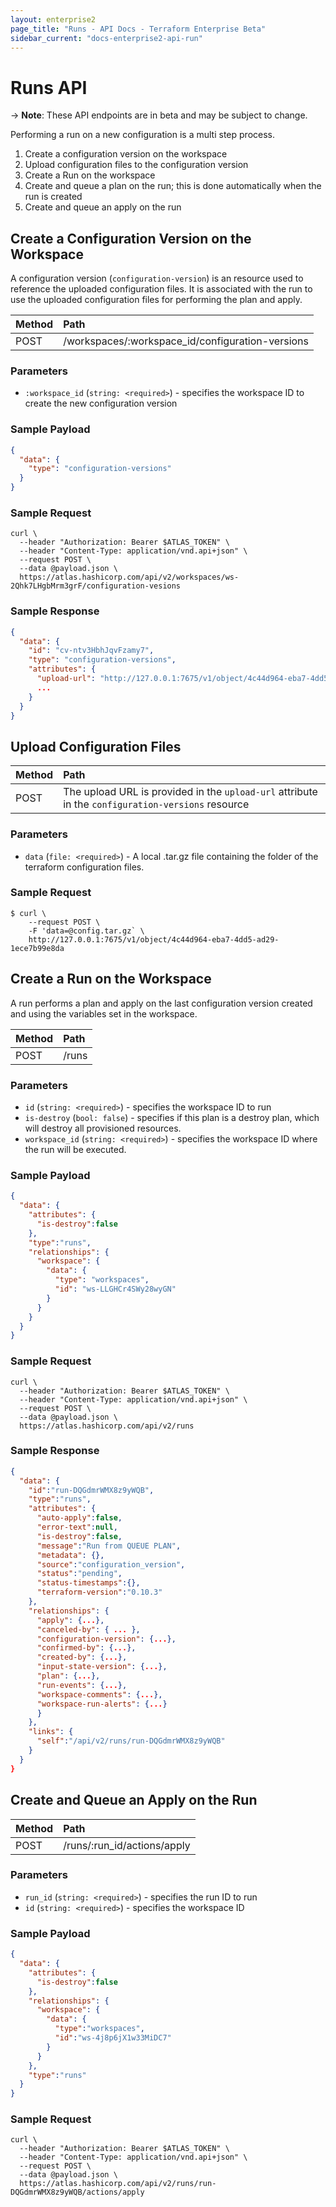 ```yaml
---
layout: enterprise2
page_title: "Runs - API Docs - Terraform Enterprise Beta"
sidebar_current: "docs-enterprise2-api-run"
---
```


# Runs API

-> **Note**: These API endpoints are in beta and may be subject to change.

Performing a run on a new configuration is a multi step process.

1. Create a configuration version on the workspace
2. Upload configuration files to the configuration version
3. Create a Run on the workspace
4. Create and queue a plan on the run; this is done automatically when the run is created
5. Create and queue an apply on the run


## Create a Configuration Version on the Workspace

A configuration version (`configuration-version`) is an resource used to reference the uploaded configuration files. It is associated with the run to use the uploaded configuration files for performing the plan and apply.

| Method | Path           |
| :----- | :------------- |
| POST | /workspaces/:workspace_id/configuration-versions |

### Parameters

- `:workspace_id` (`string: <required>`) - specifies the workspace ID to create the new configuration version

### Sample Payload

```json
{
  "data": {
    "type": "configuration-versions"
  }
}
```

### Sample Request

```shell
curl \
  --header "Authorization: Bearer $ATLAS_TOKEN" \
  --header "Content-Type: application/vnd.api+json" \
  --request POST \
  --data @payload.json \
  https://atlas.hashicorp.com/api/v2/workspaces/ws-2Qhk7LHgbMrm3grF/configuration-vesions
```

### Sample Response

```json
{
  "data": {
    "id": "cv-ntv3HbhJqvFzamy7",
    "type": "configuration-versions",
    "attributes": {
      "upload-url": "http://127.0.0.1:7675/v1/object/4c44d964-eba7-4dd5-ad29-1ece7b99e8da"
      ...
    }
  }
}
```

## Upload Configuration Files

| Method | Path           |
| :----- | :------------- |
| POST | The upload URL is provided in the `upload-url` attribute in the `configuration-versions` resource |

### Parameters

- `data` (`file: <required>`) - A local .tar.gz file containing the folder of the terraform configuration files.

### Sample Request

```shell
$ curl \
    --request POST \
    -F 'data=@config.tar.gz` \
    http://127.0.0.1:7675/v1/object/4c44d964-eba7-4dd5-ad29-1ece7b99e8da
```


## Create a Run on the Workspace

A run performs a plan and apply on the last configuration version created and using the variables set in the workspace.

| Method | Path           |
| :----- | :------------- |
| POST | /runs |

### Parameters

- `id` (`string: <required>`) - specifies the workspace ID to run
- `is-destroy` (`bool: false`) - specifies if this plan is a destroy plan, which will destroy all provisioned resources.
- `workspace_id` (`string: <required>`) - specifies the workspace ID where the run will be executed.

### Sample Payload

```json
{
  "data": {
    "attributes": {
      "is-destroy":false
    },
    "type":"runs",
    "relationships": {
      "workspace": {
        "data": {
          "type": "workspaces",
          "id": "ws-LLGHCr4SWy28wyGN"
        }
      }
    }
  }
}
```

### Sample Request

```shell
curl \
  --header "Authorization: Bearer $ATLAS_TOKEN" \
  --header "Content-Type: application/vnd.api+json" \
  --request POST \
  --data @payload.json \
  https://atlas.hashicorp.com/api/v2/runs
```

### Sample Response

```json
{
  "data": {
    "id":"run-DQGdmrWMX8z9yWQB",
    "type":"runs",
    "attributes": {
      "auto-apply":false,
      "error-text":null,
      "is-destroy":false,
      "message":"Run from QUEUE PLAN",
      "metadata": {},
      "source":"configuration_version",
      "status":"pending",
      "status-timestamps":{},
      "terraform-version":"0.10.3"
    },
    "relationships": {
      "apply": {...},
      "canceled-by": { ... },
      "configuration-version": {...},
      "confirmed-by": {...},
      "created-by": {...},
      "input-state-version": {...},
      "plan": {...},
      "run-events": {...},
      "workspace-comments": {...},
      "workspace-run-alerts": {...}
      }
    },
    "links": {
      "self":"/api/v2/runs/run-DQGdmrWMX8z9yWQB"
    }
  }
}
```

## Create and Queue an Apply on the Run

| Method | Path           |
| :----- | :------------- |
| POST | /runs/:run_id/actions/apply |

### Parameters

- `run_id` (`string: <required>`) - specifies the run ID to run
- `id` (`string: <required>`) - specifies the workspace ID

### Sample Payload

```json
{
  "data": {
    "attributes": {
      "is-destroy":false
    },
    "relationships": {
      "workspace": {
        "data": {
          "type":"workspaces",
          "id":"ws-4j8p6jX1w33MiDC7"
        }
      }
    },
    "type":"runs"
  }
}
```

### Sample Request

```shell
curl \
  --header "Authorization: Bearer $ATLAS_TOKEN" \
  --header "Content-Type: application/vnd.api+json" \
  --request POST \
  --data @payload.json \
  https://atlas.hashicorp.com/api/v2/runs/run-DQGdmrWMX8z9yWQB/actions/apply
```


